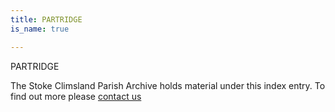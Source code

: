 ```yaml
---
title: PARTRIDGE
is_name: true

---
```


PARTRIDGE


The Stoke Climsland Parish Archive holds material under this index entry. To find out more please [contact us](/contact/)
